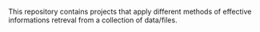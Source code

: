 This repository contains projects that apply different methods of effective informations retreval from a collection of data/files.